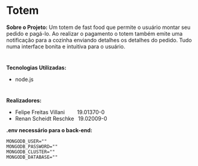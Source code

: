 # Totem 

**Sobre o Projeto:**
Um totem de fast food que permite o usuário montar seu pedido e pagá-lo. Ao realizar o pagamento o totem também emite uma notificação para a cozinha enviando detalhes os detalhes do pedido. Tudo numa interface bonita e intuitiva para o usuário.
#
**Tecnologias Utilizadas:**
- node.js
#
**Realizadores:**
- Felipe Freitas Villani &ensp;&ensp;&ensp;&nbsp; 19.01370-0
- Renan Scheidt Reschke  &ensp;19.02009-0

**.env necessário para o back-end:**
```env
MONGODB_USER=""
MONGODB_PASSWORD=""
MONGODB_CLUSTER=""
MONGODB_DATABASE=""
```
